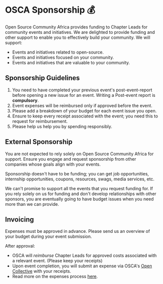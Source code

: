 
# OSCA Sponsorship :moneybag:

Open Source Community Africa provides funding to Chapter Leads for community events and initiatives. We are delighted to provide funding and other support to enable you to effectively build your community. We will support:

 - Events and initiatives related to open-source.
 - Events and initiatives focused on your community.
 - Events and initiatives that are valuable to your community.
 
## Sponsorship Guidelines

1. You need to have completed your previous event's post-event-report before opening a new issue for an event. Writing a Post-event report is **compulsory**.
2. Event expenses will be reimbursed only if approved before the event.
3. Please add a breakdown of your budget for each event issue you open.
4. Ensure to keep every receipt associated with the event; you need this to request for reimbursement.
5. Please help us help you by spending responsibly.

## External Sponsorship

You are not expected to rely solely on Open Source Community Africa for support. Ensure you engage and request sponsorship from other companies whose goals align with your events.

Sponsorship doesn't have to be funding; you can get job opportunities, internship opportunities, coupons, resources, swags, media services, etc.

We can't promise to support all the events that you request funding for. If you rely solely on us for funding and don't develop relationships with other sponsors, you are eventually going to have budget issues when you need more than we can provide.

## Invoicing

Expenses must be approved in advance. Please send us an overview of your budget during your event submission.

After approval:

- OSCA will _reimburse_ Chapter Leads for approved costs associated with a relevant event. (Please keep your receipts)
- Upon event completion, you will submit an expense via OSCA's [Open Collective](https://opencollective.com/osca) with your receipts.
- Read more on the expenses process [here](./expenses.md).
